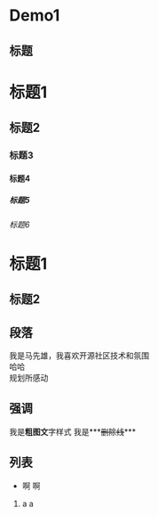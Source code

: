 # Demo1

## 标题

# 标题1
## 标题2
### 标题3
#### 标题4
##### 标题5
###### 标题6

标题1
===

标题2
---


## 段落
我是马先雄，我喜欢开源社区技术和氛围  
    哈哈  
    规划所感动

## 强调
我是**粗图文**字样式      我是***~~删除线~~***

## 列表

* 啊 啊
1. a a 